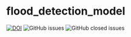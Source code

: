 # flood_detection_model

[![DOI](https://zenodo.org/badge/546884622.svg)](https://zenodo.org/badge/latestdoi/546884622)
![GitHub issues](https://img.shields.io/github/issues/dnellur4/flood_detection_model)
![GitHub closed issues](https://img.shields.io/github/issues-closed/dnellur4/flood_detection_model)
